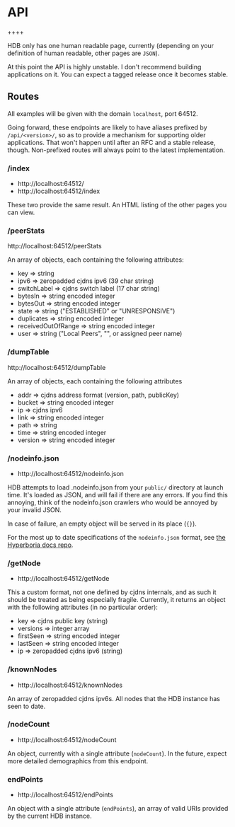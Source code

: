 # API

++++

HDB only has one human readable page, currently (depending on your definition of human readable, other pages are `JSON`).

At this point the API is highly unstable. I don't recommend building applications on it. You can expect a tagged release once it becomes stable.

## Routes

All examples wlil be given with the domain `localhost`, port 64512.

Going forward, these endpoints are likely to have aliases prefixed by `/api/<version>/`, so as to provide a mechanism for supporting older applications. That won't happen until after an RFC and a stable release, though. Non-prefixed routes will always point to the latest implementation.

### /index

* http://localhost:64512/
* http://localhost:64512/index

These two provide the same result. An HTML listing of the other pages you can view.

### /peerStats

http://localhost:64512/peerStats

An array of objects, each containing the following attributes:

* key => string
* ipv6 => zeropadded cjdns ipv6 (39 char string)
* switchLabel => cjdns switch label (17 char string)
* bytesIn => string encoded integer
* bytesOut => string encoded integer
* state => string ("ESTABLISHED" or "UNRESPONSIVE")
* duplicates => string encoded integer
* receivedOutOfRange => string encoded integer
* user => string ("Local Peers", "", or assigned peer name)

### /dumpTable

http://localhost:64512/dumpTable

An array of objects, each containing the following attributes

* addr => cjdns address format (version, path, publicKey)
* bucket => string encoded integer
* ip => cjdns ipv6
* link => string encoded integer
* path => string
* time => string encoded integer
* version => string encoded integer

### /nodeinfo.json

* http://localhost:64512/nodeinfo.json

HDB attempts to load .nodeinfo.json from your `public/` directory at launch time. It's loaded as JSON, and will fail if there are any errors. If you find this annoying, think of the nodeinfo.json crawlers who would be annoyed by your invalid JSON.

In case of failure, an empty object will be served in its place (`{}`).

For the most up to date specifications of the `nodeinfo.json` format, see [the Hyperboria docs repo](https://github.com/hyperboria/docs/blob/master/cjdns/nodeinfo-json.md).

### /getNode

* http://localhost:64512/getNode

This a custom format, not one defined by cjdns internals, and as such it should be treated as being especially fragile. Currently, it returns an object with the following attributes (in no particular order):

* key => cjdns public key (string)
* versions => integer array
* firstSeen => string encoded integer
* lastSeen => string encoded integer
* ip => zeropadded cjdns ipv6 (string)

### /knownNodes

* http://localhost:64512/knownNodes

An array of zeropadded cjdns ipv6s. All nodes that the HDB instance has seen to date.

### /nodeCount

* http://localhost:64512/nodeCount

An object, currently with a single attribute (`nodeCount`). In the future, expect more detailed demographics from this endpoint.

### endPoints

* http://localhost:64512/endPoints

An object with a single attribute (`endPoints`), an array of valid URIs provided by the current HDB instance.
